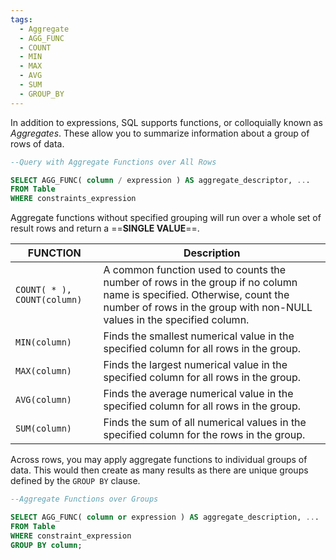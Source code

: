 ```yaml
---
tags:
  - Aggregate
  - AGG_FUNC
  - COUNT
  - MIN
  - MAX
  - AVG
  - SUM
  - GROUP_BY
---
```

In addition to expressions, SQL supports functions, or colloquially known as *Aggregates*. These allow you to summarize information about a group of rows of data. 

```SQL
--Query with Aggregate Functions over All Rows

SELECT AGG_FUNC( column / expression ) AS aggregate_descriptor, ...
FROM Table
WHERE constraints_expression
```

Aggregate functions without specified grouping will run over a whole set of result rows and return a ==**SINGLE VALUE**==.

| FUNCTION                    | Description                                                                                                                                                                                     |
| --------------------------- | ----------------------------------------------------------------------------------------------------------------------------------------------------------------------------------------------- |
| `COUNT( * ), COUNT(column)` | A common function used to counts the number of rows in the group if no column name is specified. Otherwise, count the number of rows in the group with non-NULL values in the specified column. |
| `MIN(column)`               | Finds the smallest numerical value in the specified column for all rows in the group.                                                                                                           |
| `MAX(column)`               | Finds the largest numerical value in the specified column for all rows in the group.                                                                                                            |
| `AVG(column)`               | Finds the average numerical value in the specified column for all rows in the group.                                                                                                            |
| `SUM(column)`               | Finds the sum of all numerical values in the specified column for the rows in the group.                                                                                                        |
Across rows, you may apply aggregate functions to individual groups of data. This would then create as many results as there are unique groups defined by the `GROUP BY` clause.

```SQL
--Aggregate Functions over Groups

SELECT AGG_FUNC( column or expression ) AS aggregate_description, ...
FROM Table
WHERE constraint_expression
GROUP BY column;
```

